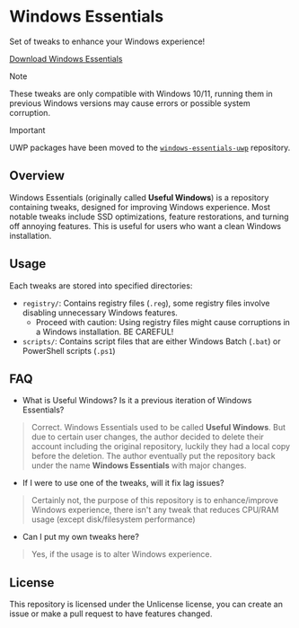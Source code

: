 # Windows Essentials
Set of tweaks to enhance your Windows experience!

[Download Windows Essentials](https://github.com/feivegian/windows-essentials/archive/refs/heads/main.zip)

> [!NOTE]
> These tweaks are only compatible with Windows 10/11, running them
> in previous Windows versions may cause errors or possible system corruption.

> [!IMPORTANT]
> UWP packages have been moved to the [`windows-essentials-uwp`](https://github.com/feivegian/windows-essentials-uwp) repository.

## Overview
Windows Essentials (originally called **Useful Windows**) is a repository containing tweaks,
designed for improving Windows experience. Most notable tweaks include SSD optimizations, feature restorations,
and turning off annoying features. This is useful for users who want a clean Windows installation.

## Usage
Each tweaks are stored into specified directories:
- `registry/`: Contains registry files (`.reg`), some registry files involve disabling unnecessary Windows features.
	- Proceed with caution: Using registry files might cause corruptions in a Windows installation. BE CAREFUL!
- `scripts/`: Contains script files that are either Windows Batch (`.bat`) or PowerShell scripts (`.ps1`)

## FAQ
- What is Useful Windows? Is it a previous iteration of Windows Essentials?
> Correct. Windows Essentials used to be called **Useful Windows**. But due to certain user changes,
> the author decided to delete their account including the original repository, luckily they had a local copy before the deletion.
> The author eventually put the repository back under the name **Windows Essentials** with major changes.
- If I were to use one of the tweaks, will it fix lag issues?
> Certainly not, the purpose of this repository is to enhance/improve Windows experience,
> there isn't any tweak that reduces CPU/RAM usage (except disk/filesystem performance)
- Can I put my own tweaks here?
> Yes, if the usage is to alter Windows experience.

## License
This repository is licensed under the Unlicense license, you can create an issue or make a pull request to have features changed. 
